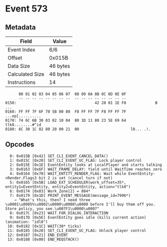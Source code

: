 # Event 573

## Metadata

| Field           | Value    |
|-----------------|----------|
| Event Index     | 6/6      |
| Offset          | 0x015B   |
| Data Size       | 46 bytes |
| Calculated Size | 46 bytes |
| Instructions    | 14       |

```
      00 01 02 03 04 05 06 07  08 09 0A 0B 0C 0D 0E 0F
      -- -- -- -- -- -- -- --  -- -- -- -- -- -- -- --
0150:                                   42 20 01 1E F0             B ...
0160: FF FF 7F 6F 70 5B 00 80  F8 FF FF 7F F8 FF FF 7F  ...op[..........
0170: 74 6C 6B 30 03 02 10 04  80 1D 11 80 23 5E 69 64  tlk0........#^id
0180: 6C 30 1C 02 80 20 00 21  00                       l0... .!.       
```

## Opcodes

```
  0: 0x015B [0x42] SET_CLI_EVENT_CANCEL_DATA()
  1: 0x015C [0x20] SET_CLI_EVENT_UC_FLAG: Lock player control
  2: 0x015E [0x1E] EventEntity looks at LocalPlayer and starts talking
  3: 0x0163 [0x6F] WAIT_FRAME_DELAY: Yield until WaitTime reaches zero
  4: 0x0164 [0x70] WAIT_ENTITY_RENDER_FLAG: Wait while EventEntity->Render.Flags3 bit 2 is set (cancel turn if not)
  5: 0x0165 [0x5B] LOAD_EXT_SCHEDULER(work_offset=35*, entity1=EventEntity, entity2=EventEntity, action="tlk0")
  6: 0x0174 [0x03] Work_Zone[2] = 884*
  7: 0x0179 [0x1D] PRINT_EVENT_MESSAGE(message_id=7996*)
    → "What's this, then? I need three \u0001\u0005%\u0002\u0000\u0000\u0000 before I'll buy them off you. Store policy, you see.\u007F1\u0000\u0007"
  8: 0x017C [0x23] WAIT_FOR_DIALOG_INTERACTION
  9: 0x017D [0x5E] EventEntity goes idle (kills current action) (animation: "idl0")
 10: 0x0182 [0x1C] WAIT(30* ticks)
 11: 0x0185 [0x20] SET_CLI_EVENT_UC_FLAG: Unlock player control
 12: 0x0187 [0x21] END_EVENT
 13: 0x0188 [0x00] END_REQSTACK()
```
